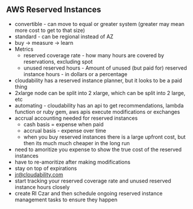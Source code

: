 AWS Reserved Instances
---
* convertible - can move to equal or greater system (greater may mean more cost to get to that size)
* standard - can be regional instead of AZ
* buy -> measure -> learn
* Metrics
  * reserved coverage rate - how many hours are covered by reservations, excluding spot
  * unused reserved hours - Amount of unused (but paid for) reserved instance hours - in dollars or a percentage
* cloudability has a reserved instance planner, but it looks to be a paid thing
* 2xlarge node can be split into 2 xlarge, which can be split into 2 large, etc
* automating - cloudability has an api to get recommendations, lambda function or ruby gem, aws apis execute modifications or exchanges
* accrual accounting needed for reserved instances
  * cash basis = expense when paid
  * accrual basis - expense over time
  * when you buy reserved instances there is a large upfront cost, but then its much much cheaper in the long run
* need to amoritize you expense to show the true cost of the reserved instances
* have to re-amoritize after making modifications
* stay on top of expirations
* jr@cloudability.com
* start tracking your reserved coverage rate and unused reserved instance hours closely
* create RI Czar and then schedule ongoing reserved instance management tasks to ensure they happen
